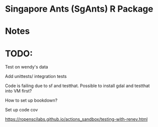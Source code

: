 # Singapore Ants (SgAnts) R Package

# Notes

# TODO: 
Test on wendy's data

Add unittests/ integration tests

Code is failing due to sf and testthat. Possible to install gdal and testthat into VM first?

How to set up bookdown?

Set up code cov


https://ropenscilabs.github.io/actions_sandbox/testing-with-renev.html

